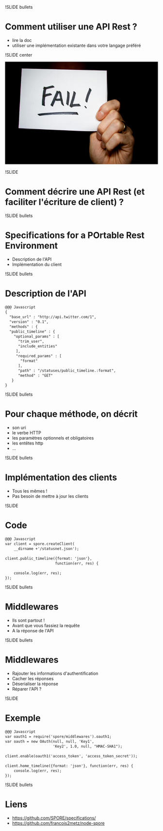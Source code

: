 !SLIDE bullets
# Comment utiliser une API Rest ?

* lire la doc
* utiliser une implémentation existante dans votre langage préféré

!SLIDE center

![FAIL](fail.jpg)

!SLIDE
# Comment décrire une API Rest (et faciliter l'écriture de client) ?

!SLIDE bullets
# Specifications for a POrtable Rest Environment

* Description de l'API
* Implémentation du client

!SLIDE bullets
# Description de l'API

    @@@ Javascript
    {
      "base_url" : "http://api.twitter.com/1",
      "version" : "0.1",
      "methods" : {
      "public_timeline" : {
        "optional_params" : [
          "trim_user",
          "include_entities"
         ],
         "required_params" : [
           "format"
          ],
          "path" : "/statuses/public_timeline.:format",
          "method" : "GET"
       }
    }

!SLIDE bullets
# Pour chaque méthode, on décrit

* son uri
* le verbe HTTP
* les paramètres optionnels et obligatoires
* les entêtes http
* ...

!SLIDE bullets
# Implémentation des clients

* Tous les mêmes !
* Pas besoin de mettre à jour les clients

!SLIDE
# Code

    @@@ Javascript
    var client = spore.createClient(
        __dirname +'/statusnet.json');
        
    client.public_timeline({format: 'json'}, 
                           function(err, res) {
                           
        console.log(err, res);
    });

!SLIDE bullets
# Middlewares

* Ils sont partout !
* Avant que vous fassiez la requête
* A la réponse de l'API

!SLIDE bullets
# Middlewares

* Rajouter les informations d'authentification
* Cacher les réponses
* Déserialiser la réponse
* Réparer l'API ?

!SLIDE
# Exemple

    @@@ Javascript
    var oauth1 = require('spore/middlewares').oauth1;
    var oauth = new OAuth(null, null, 'Key1', 
                          'Key2', 1.0, null, "HMAC-SHA1");
                          
    client.enable(oauth1('access_token', 'access_token_secret'));
    
    client.home_timeline({format: 'json'}, function(err, res) {
        console.log(err, res);
    });

!SLIDE bullets
# Liens

* https://github.com/SPORE/specifications/
* https://github.com/francois2metz/node-spore
